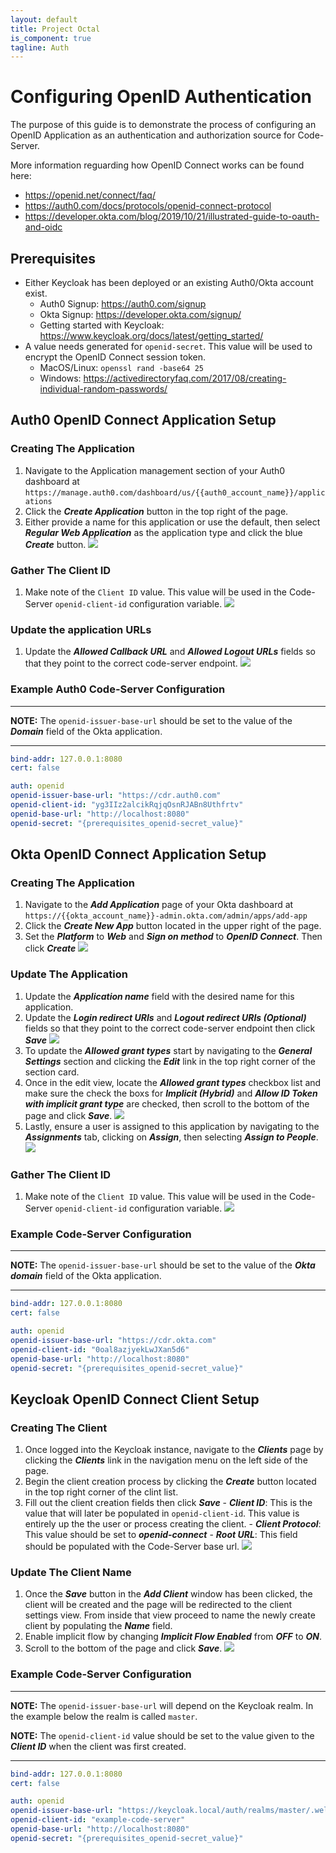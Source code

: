 ```yaml
---
layout: default
title: Project Octal
is_component: true
tagline: Auth
---
```


# Configuring OpenID Authentication

The purpose of this guide is to demonstrate the process of configuring an OpenID Application as an authentication and authorization source for Code-Server.

More information reguarding how OpenID Connect works can be found here:

- https://openid.net/connect/faq/
- https://auth0.com/docs/protocols/openid-connect-protocol
- https://developer.okta.com/blog/2019/10/21/illustrated-guide-to-oauth-and-oidc

## Prerequisites

- Either Keycloak has been deployed or an existing Auth0/Okta account exist.
  - Auth0 Signup: https://auth0.com/signup
  - Okta Signup: https://developer.okta.com/signup/
  - Getting started with Keycloak: https://www.keycloak.org/docs/latest/getting_started/
- A value needs generated for `openid-secret`. This value will be used to encrypt the OpenID Connect session token.
  - MacOS/Linux: `openssl rand -base64 25`
  - Windows: https://activedirectoryfaq.com/2017/08/creating-individual-random-passwords/

## Auth0 OpenID Connect Application Setup

### Creating The Application

1. Navigate to the Application management section of your Auth0 dashboard at `https://manage.auth0.com/dashboard/us/{{auth0_account_name}}/applications`
2. Click the **_Create Application_** button in the top right of the page.
3. Either provide a name for this application or use the default, then select **_Regular Web Application_** as the application type and click the blue **_Create_** button.
   <kbd>
   <img src="assets/openid-connect/auth0/create-application.png" />
   </kbd>

### Gather The Client ID

1. Make note of the `Client ID` value. This value will be used in the Code-Server `openid-client-id` configuration variable.
   <kbd>
   <img src="assets/openid-connect/auth0/application-client-id.png" />
   </kbd>

### Update the application URLs

1. Update the **_Allowed Callback URL_** and **_Allowed Logout URLs_** fields so that they point to the correct code-server endpoint.
   <kbd>
   <img src="assets/openid-connect/auth0/update-application.png" />
   </kbd>

### Example Auth0 Code-Server Configuration

---

**NOTE:** The `openid-issuer-base-url` should be set to the value of the **_Domain_** field of the Okta application.

---

```yml
bind-addr: 127.0.0.1:8080
cert: false

auth: openid
openid-issuer-base-url: "https://cdr.auth0.com"
openid-client-id: "yg3IIz2alcikRqjqOsnRJABn8Uthfrtv"
openid-base-url: "http://localhost:8080"
openid-secret: "{prerequisites_openid-secret_value}"
```

## Okta OpenID Connect Application Setup

### Creating The Application

1. Navigate to the **_Add Application_** page of your Okta dashboard at `https://{{okta_account_name}}-admin.okta.com/admin/apps/add-app`
2. Click the **_Create New App_** button located in the upper right of the page.
3. Set the **_Platform_** to **_Web_** and **_Sign on method_** to **_OpenID Connect_**. Then click **_Create_**
   <kbd>
   <img src="assets/openid-connect/okta/create-application.png" />
   </kbd>

### Update The Application

1. Update the **_Application name_** field with the desired name for this application.
2. Update the **_Login redirect URIs_** and **_Logout redirect URIs (Optional)_** fields so that they point to the correct code-server endpoint then click **_Save_**
   <kbd><img src="assets/openid-connect/okta/update-application.png"/></kbd>
3. To update the **_Allowed grant types_** start by navigating to the **_General Settings_** section and clicking the **_Edit_** link in the top right corner of the section card.
4. Once in the edit view, locate the **_Allowed grant types_** checkbox list and make sure the check the boxs for **_Implicit (Hybrid)_** and **_Allow ID Token with implicit grant type_** are checked, then scroll to the bottom of the page and click **_Save_**.
   <kbd><img src="assets/openid-connect/okta/update-application-grants.png"/></kbd>
5. Lastly, ensure a user is assigned to this application by navigating to the **_Assignments_** tab, clicking on **_Assign_**, then selecting **_Assign to People_**.
   <kbd><img src="assets/openid-connect/okta/update-application-assignments.png"/></kbd>

### Gather The Client ID

1. Make note of the `Client ID` value. This value will be used in the Code-Server `openid-client-id` configuration variable.
   <kbd>
   <img src="assets/openid-connect/okta/application-client-id.png" />
   </kbd>

### Example Code-Server Configuration

---

**NOTE:** The `openid-issuer-base-url` should be set to the value of the **_Okta domain_** field of the Okta application.

---

```yml
bind-addr: 127.0.0.1:8080
cert: false

auth: openid
openid-issuer-base-url: "https://cdr.okta.com"
openid-client-id: "0oal8azjyekLwJXan5d6"
openid-base-url: "http://localhost:8080"
openid-secret: "{prerequisites_openid-secret_value}"
```

## Keycloak OpenID Connect Client Setup

### Creating The Client

1. Once logged into the Keycloak instance, navigate to the **_Clients_** page by clicking the **_Clients_** link in the navigation menu on the left side of the page.
2. Begin the client creation process by clicking the **_Create_** button located in the top right corner of the clint list.
3. Fill out the client creation fields then click **_Save_** - **_Client ID_**: This is the value that will later be populated in `openid-client-id`. This value is entirely up the the user or process creating the client. - **_Client Protocol_**: This value should be set to **_openid-connect_** - **_Root URL_**: This field should be populated with the Code-Server base url.
   <kbd>
   <img src="assets/openid-connect/keycloak/create-client.png" />
   </kbd>

### Update The Client Name

1. Once the **_Save_** button in the **_Add Client_** window has been clicked, the client will be created and the page will be redirected to the client settings view. From inside that view proceed to name the newly create client by populating the **_Name_** field.
2. Enable implicit flow by changing **_Implicit Flow Enabled_** from **_OFF_** to **_ON_**.
3. Scroll to the bottom of the page and click **_Save_**.
   <kbd>
   <img src="assets/openid-connect/keycloak/update-client.png" />
   </kbd>

### Example Code-Server Configuration

---

**NOTE:** The `openid-issuer-base-url` will depend on the Keycloak realm. In the example below the realm is called `master`.

**NOTE:** The `openid-client-id` value should be set to the value given to the **_Client ID_** when the client was first created.

---

```yml
bind-addr: 127.0.0.1:8080
cert: false

auth: openid
openid-issuer-base-url: "https://keycloak.local/auth/realms/master/.well-known/openid-configuration"
openid-client-id: "example-code-server"
openid-base-url: "http://localhost:8080"
openid-secret: "{prerequisites_openid-secret_value}"
```

